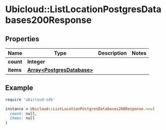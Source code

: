 # Ubicloud::ListLocationPostgresDatabases200Response

## Properties

| Name | Type | Description | Notes |
| ---- | ---- | ----------- | ----- |
| **count** | **Integer** |  |  |
| **items** | [**Array&lt;PostgresDatabase&gt;**](PostgresDatabase.md) |  |  |

## Example

```ruby
require 'ubicloud-sdk'

instance = Ubicloud::ListLocationPostgresDatabases200Response.new(
  count: null,
  items: null
)
```

